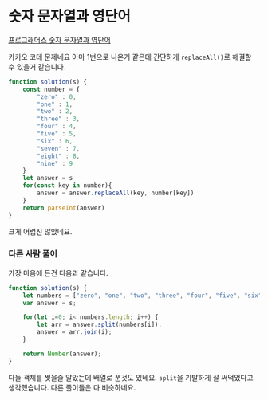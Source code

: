 # 숫자 문자열과 영단어  
[프로그래머스 숫자 문자열과 영단어](https://school.programmers.co.kr/learn/courses/30/lessons/81301)  

카카오 코테 문제네요 아마 1번으로 나온거 같은데 간단하게 `replaceAll()`로 해결할 수 있을거 같습니다.  

```js
function solution(s) {
    const number = {
        "zero" : 0,
        "one" : 1,
        "two" : 2,
        "three" : 3,
        "four" : 4,
        "five" : 5,
        "six" : 6,
        "seven" : 7,
        "eight" : 8,
        "nine" : 9
    }
    let answer = s
    for(const key in number){
        answer = answer.replaceAll(key, number[key])
    }
    return parseInt(answer)
}
```  

크게 어렵진 않았네요.  

### 다른 사람 풀이  

가장 마음에 든건 다음과 같습니다.  
```js
function solution(s) {
    let numbers = ["zero", "one", "two", "three", "four", "five", "six", "seven", "eight", "nine"];
    var answer = s;

    for(let i=0; i< numbers.length; i++) {
        let arr = answer.split(numbers[i]);
        answer = arr.join(i);
    }

    return Number(answer);
}
```  

다들 객체를 썻을줄 알았는데 배열로 푼것도 있네요. `split`을 기발하게 잘 써먹었다고 생각했습니다. 다른 풀이들은 다 비슷하네요.